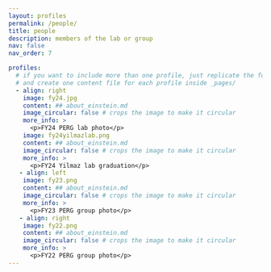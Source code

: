 ```yaml
---
layout: profiles
permalink: /people/
title: people
description: members of the lab or group
nav: false
nav_order: 7

profiles:
  # if you want to include more than one profile, just replicate the following block
  # and create one content file for each profile inside _pages/
  - align: right
    image: fy24.jpg
    content: ## about_einstein.md
    image_circular: false # crops the image to make it circular
    more_info: >
      <p>FY24 PERG lab photo</p>  
    image: fy24yilmazlab.png
    content: ## about_einstein.md
    image_circular: false # crops the image to make it circular
    more_info: >
      <p>FY24 Yilmaz lab graduation</p>  
   - align: left
    image: fy23.png
    content: ## about_einstein.md
    image_circular: false # crops the image to make it circular
    more_info: >
      <p>FY23 PERG group photo</p>
   - align: right
    image: fy22.png
    content: ## about_einstein.md
    image_circular: false # crops the image to make it circular
    more_info: >
      <p>FY22 PERG group photo</p>
---
```

